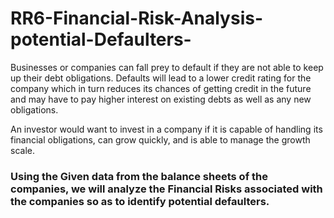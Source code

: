 # RR6-Financial-Risk-Analysis-potential-Defaulters-
Businesses or companies can fall prey to default if they are not able to keep up their debt obligations. Defaults will lead to a lower credit rating for the company which in turn reduces its chances of getting credit in the future and may have to pay higher interest on existing debts as well as any new obligations.

An investor would want to invest in a company if it is capable of handling its financial obligations, can grow quickly, and is able to manage the growth scale.

### Using the Given data from the balance sheets of the companies, we will analyze the Financial Risks associated with the companies so as to identify potential defaulters.
